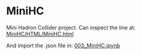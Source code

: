 # MiniHC

Mini Hadron Collider project. Can inspect the line at: 
[MiniHC/HTML/MiniHC.html](https://pbelange.github.io/MiniHC/MiniHC/HTML/MiniHC.html)

And import the .json file in:
[003_MiniHC.ipynb](003_MiniHC.ipynb)
